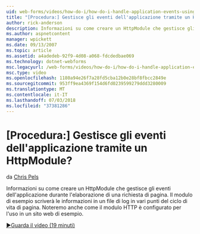 ```yaml
---
uid: web-forms/videos/how-do-i/how-do-i-handle-application-events-using-an-httpmodule
title: "[Procedura:] Gestisce gli eventi dell'applicazione tramite un HttpModule? | Microsoft Docs"
author: rick-anderson
description: Informazioni su come creare un HttpModule che gestisce gli eventi dell'applicazione durante l'elaborazione di una richiesta di pagina. Il modulo di esempio scriverà le informazioni in un log...
ms.author: aspnetcontent
manager: wpickett
ms.date: 09/13/2007
ms.topic: article
ms.assetid: a4adedeb-92f9-4d08-a068-fdcdedbae069
ms.technology: dotnet-webforms
msc.legacyurl: /web-forms/videos/how-do-i/how-do-i-handle-application-events-using-an-httpmodule
msc.type: video
ms.openlocfilehash: 1180a94e26f7a28fd5cba12b0e28bf8fbcc2849e
ms.sourcegitcommit: 953ff9ea4369f154d6fd0239599279ddd3280009
ms.translationtype: MT
ms.contentlocale: it-IT
ms.lasthandoff: 07/03/2018
ms.locfileid: "37381286"
---
```

<a name="how-do-i-handle-application-events-using-an-httpmodule"></a>[Procedura:] Gestisce gli eventi dell'applicazione tramite un HttpModule?
====================
da [Chris Pels](https://twitter.com/chrispels)

Informazioni su come creare un HttpModule che gestisce gli eventi dell'applicazione durante l'elaborazione di una richiesta di pagina. Il modulo di esempio scriverà le informazioni in un file di log in vari punti del ciclo di vita di pagina. Noteremo anche come il modulo HTTP è configurato per l'uso in un sito web di esempio.

[&#9654;Guarda il video (19 minuti)](https://channel9.msdn.com/Blogs/ASP-NET-Site-Videos/how-do-i-handle-application-events-using-an-httpmodule)
